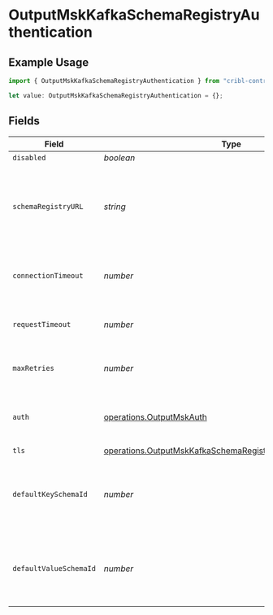 # OutputMskKafkaSchemaRegistryAuthentication

## Example Usage

```typescript
import { OutputMskKafkaSchemaRegistryAuthentication } from "cribl-control-plane/models/operations";

let value: OutputMskKafkaSchemaRegistryAuthentication = {};
```

## Fields

| Field                                                                                                                                        | Type                                                                                                                                         | Required                                                                                                                                     | Description                                                                                                                                  |
| -------------------------------------------------------------------------------------------------------------------------------------------- | -------------------------------------------------------------------------------------------------------------------------------------------- | -------------------------------------------------------------------------------------------------------------------------------------------- | -------------------------------------------------------------------------------------------------------------------------------------------- |
| `disabled`                                                                                                                                   | *boolean*                                                                                                                                    | :heavy_minus_sign:                                                                                                                           | N/A                                                                                                                                          |
| `schemaRegistryURL`                                                                                                                          | *string*                                                                                                                                     | :heavy_minus_sign:                                                                                                                           | URL for accessing the Confluent Schema Registry. Example: http://localhost:8081. To connect over TLS, use https instead of http.             |
| `connectionTimeout`                                                                                                                          | *number*                                                                                                                                     | :heavy_minus_sign:                                                                                                                           | Maximum time to wait for a Schema Registry connection to complete successfully                                                               |
| `requestTimeout`                                                                                                                             | *number*                                                                                                                                     | :heavy_minus_sign:                                                                                                                           | Maximum time to wait for the Schema Registry to respond to a request                                                                         |
| `maxRetries`                                                                                                                                 | *number*                                                                                                                                     | :heavy_minus_sign:                                                                                                                           | Maximum number of times to try fetching schemas from the Schema Registry                                                                     |
| `auth`                                                                                                                                       | [operations.OutputMskAuth](../../models/operations/outputmskauth.md)                                                                         | :heavy_minus_sign:                                                                                                                           | Credentials to use when authenticating with the schema registry using basic HTTP authentication                                              |
| `tls`                                                                                                                                        | [operations.OutputMskKafkaSchemaRegistryTLSSettingsClientSide](../../models/operations/outputmskkafkaschemaregistrytlssettingsclientside.md) | :heavy_minus_sign:                                                                                                                           | N/A                                                                                                                                          |
| `defaultKeySchemaId`                                                                                                                         | *number*                                                                                                                                     | :heavy_minus_sign:                                                                                                                           | Used when __keySchemaIdOut is not present, to transform key values, leave blank if key transformation is not required by default.            |
| `defaultValueSchemaId`                                                                                                                       | *number*                                                                                                                                     | :heavy_minus_sign:                                                                                                                           | Used when __valueSchemaIdOut is not present, to transform _raw, leave blank if value transformation is not required by default.              |